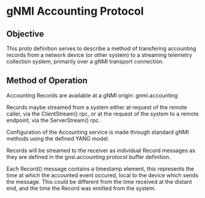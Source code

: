 # gNMI Accounting Protocol

## Objective

This proto definition serves to describe a method of transfering
accounting records from a network device (or other system) to a
streaming telemetry collection system, primarily over a gNMI
transport connection.

## Method of Operation

Accounting Records are available at a gNMI origin:
   gnmi.accounting

Records maybe streamed from a system either at request of the remote
caller, via the ClientStream() rpc, or at the request of the system
to a remote endpoint, via the ServerStream() rpc.

Configuration of the Accounting service is made through standard
gNMI methods using the defined YANG model.

Records will be streamed to the receiver as individual Record
messages as they are defined in the gnsi.accounting protocol buffer
definition.

Each Record() message contains a timestamp element, this represents the
time at which the accounted event occured, local to the device which sends
the message. This could be different from the time received at the distant
end, and the time the Record was emitted from the system.
